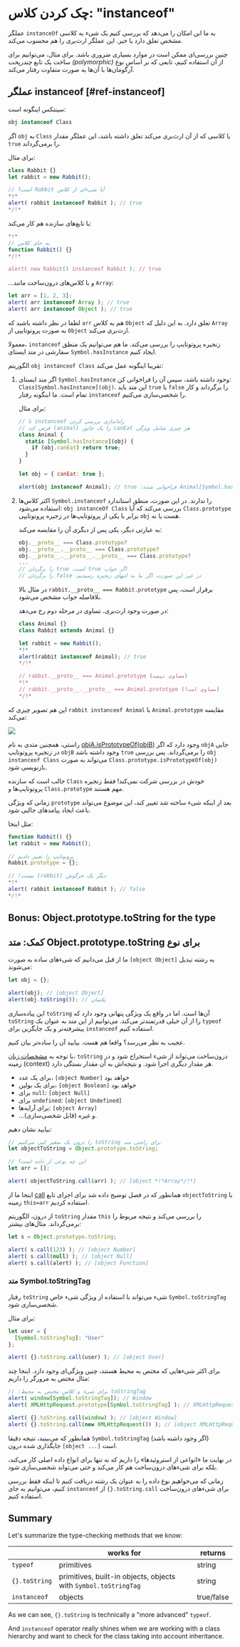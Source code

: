 # چک کردن کلاس: "instanceof"

عملگر `instanceOf` به ما این امکان را می‌دهد که بررسی کنیم یک شیء به کلاسی مشخص تعلق دارد یا خیر. این عملگر ارث‌بری را هم محسوب می‌کند.

چنین بررسی‌ای ممکن است در موارد بسیاری ضروری باشد. برای مثال، می‌توانیم برای ساخت یک تابع *چندریخت (polymorphic)* از آن استفاده کنیم، تابعی که بر اساس نوع آرگومان‌ها با آن‌ها به صورت متفاوت رفتار می‌کند.

## عملگر instanceof [#ref-instanceof]

سینتکس اینگونه است:
```js
obj instanceof Class
```

اگر `obj` به `Class` یا کلاسی که از آن ارث‌بری می‌کند تعلق داشته باشد، این عملگر مقدار `true` را برمی‌گرداند.

برای مثال:

```js run
class Rabbit {}
let rabbit = new Rabbit();

// است؟ Rabbit آیا شیءای از کلاس
*!*
alert( rabbit instanceof Rabbit ); // true
*/!*
```

با تابع‌های سازنده هم کار می‌کند:

```js run
*!*
// به جای کلاس
function Rabbit() {}
*/!*

alert( new Rabbit() instanceof Rabbit ); // true
```

...و با کلاس‌های درون‌ساخت مانند `Array`:

```js run
let arr = [1, 2, 3];
alert( arr instanceof Array ); // true
alert( arr instanceof Object ); // true
```

لطفا در نظر داشته باشید که `arr` هم به کلاس `Object` تعلق دارد. به این دلیل که `Array` به صورت پروتوتایپی از `Object` ارث‌بری می‌کند.

معمولا، `instanceof` زنجیره پروتوتایپ را بررسی می‌کند. ما هم می‌توانیم یک منطق سفارشی در متد ایستای `Symbol.hasInstance` ایجاد کنیم.

الگوریتم `obj instanceof Class` تقریبا اینگونه عمل می‌کند:

1. اگر متد ایستای `Symbol.hasInstance` وجود داشته باشد، سپس آن را فراخوانی کن: `Class[Symbol.hasInstance](obj)`. این متد باید `true` یا `false` را برگرداند و کار تمام است. ما اینگونه رفتار `instanceof` را شخصی‌سازی می‌کنیم.

    برای مثال:

    ```js run
    // تا instanceof راه‌اندازی بررسی کردن
    // فرض کند (animal) را یک جانور canEat هر چیزی شامل ویژگی
    class Animal {
      static [Symbol.hasInstance](obj) {
        if (obj.canEat) return true;
      }
    }

    let obj = { canEat: true };

    alert(obj instanceof Animal); // true :فراخوانی شده Animal[Symbol.hasInstance](obj)
    ```

2. اکثر کلاس‌ها `Symbol.instanceof` را ندارند. در این صورت، منطق استاندارد استفاده می‌شود: `obj instanceOf Class` بررسی می‌کند که آیا `Class.prototype` برابر با یکی از پروتوتایپ‌ها در زجیره پروتوتایپی `obj` هست یا نه.

    به عبارتی دیگر، یکی پس از دیگری آن را مقایسه می‌کند:
    ```js
    obj.__proto__ === Class.prototype?
    obj.__proto__.__proto__ === Class.prototype?
    obj.__proto__.__proto__.__proto__ === Class.prototype?
    ...
    // را برگردان true ،است true اگر جواب
    // را برگردان false ،در غیر این صورت، اگر ما به انتهای زنجیره رسیدیم
    ```

    در مثال بالا `rabbit.__proto__ === Rabbit.prototype` برقرار است، پس بلافاصله جواب مشخص می‌شود.

    در صورت وجود ارث‌بری، تساوی در مرحله دوم رخ می‌دهد:

    ```js run
    class Animal {}
    class Rabbit extends Animal {}

    let rabbit = new Rabbit();
    *!*
    alert(rabbit instanceof Animal); // true
    */!*

    // rabbit.__proto__ === Animal.prototype (مساوی نیست)
    *!*
    // rabbit.__proto__.__proto__ === Animal.prototype (!مساوی است)
    */!*
    ```

این هم تصویر چیزی که `rabbit instanceof Animal` با `Animal.prototype` مقایسه می‌کند:

![](instanceof.svg)

راستی، همچنین متدی به نام [objA.isPrototypeOf(objB)](mdn:js/object/isPrototypeOf) وجود دارد که اگر `objA` جایی در زنجیره پروتوتایپ `objB` وجود داشته باشد `true` را برمی‌گرداند. پس بررسی `obj instanceof Class` می‌تواند به صورت `Class.prototype.isPrototypeOf(obj)` بازنویسی شود.

جالب است که سازنده `Class` خودش در بررسی شرکت نمی‌کند! فقط زنجیره پروتوتایپ‌ها و `Class.prototype` مهم هستند.

زمانی که ویژگی `prototype` بعد از اینکه شیء ساخته شد تغییر کند، این موضوع می‌تواند باعث ایجاد پیامدهای جالبی شود.

مثل اینجا:

```js run
function Rabbit() {}
let rabbit = new Rabbit();

// پروتوتایپ را تغییر دادیم
Rabbit.prototype = {};

// !نیست (rabbit) دیگر یک خرگوش
*!*
alert( rabbit instanceof Rabbit ); // false
*/!*
```

## Bonus: Object.prototype.toString for the type
## کمک: متد Object.prototype.toString برای نوع

ما از قبل می‌دانیم که شیءهای ساده به صورت `[object Object]` به رشته تبدیل می‌شوند:

```js run
let obj = {};

alert(obj); // [object Object]
alert(obj.toString()); // یکسان
```

این پیاده‌سازی `toString` آن‌ها است. اما در واقع یک ویژگی پنهانی وجود دارد که `toString` را از آن خیلی قدرتمندتر می‌کند. می‌توانیم از این متد به عنوان یک `typeof` پیشرفته‌تر و یک جایگزین برای `instanceof` استفاده کنیم.

عجیب به نظر می‌رسد؟ واقعا هم هست. بیایید آن را ساده‌تر بیان کنیم.

با توجه به [مشخصات زبان](https://tc39.github.io/ecma262/#sec-object.prototype.tostring)، `toString` درون‌ساخت می‌تواند از شیء استخراج شود و در زمینه (context) هر مقدار دیگری اجرا شود. و نتیجه‌اش به آن مقدار بستگی دارد.

- برای یک عدد، `[object Number]` خواهد بود
- برای یک بولین، `[object Boolean]` خواهد بود
- برای `null`: `[object Null]`
- برای `undefined`: `[object Undefined]`
- برای آرایه‌ها: `[object Array]`
- ...و غیره (قابل شخصی‌سازی).

بیایید نشان دهیم:

```js run
// را درون یک متغیر کپی می‌کنیم toString برای راحتی متد 
let objectToString = Object.prototype.toString;

// این چه نوعی از داده است؟
let arr = [];

alert( objectToString.call(arr) ); // [object *!*Array*/!*]
```

اینجا ما از [call](mdn:js/function/call) همانطور که در فصل [](info:call-apply-decorators) توضیح داده شد برای اجرای تابع `objectToString` با زمینه `this=arr` استفاده کردیم.

از درون، الگوریتم `toString` مقدار `this` را بررسی می‌کند و نتیجه مربوط را برمی‌گرداند. مثال‌های بیشتر:

```js run
let s = Object.prototype.toString;

alert( s.call(123) ); // [object Number]
alert( s.call(null) ); // [object Null]
alert( s.call(alert) ); // [object Function]
```

### متد Symbol.toStringTag

رفتار `toString` شیء می‌تواند با استفاده از ویژگی شیء خاص `Symbol.toStringTag` شخصی‌سازی شود.

برای مثال:

```js run
let user = {
  [Symbol.toStringTag]: "User"
};

alert( {}.toString.call(user) ); // [object User]
```

برای اکثر شیءهایی که مختص به محیط هستند، چنین ویژگی‌ای وجود دارد. اینجا چند مثال مختص به مرورگر را داریم:

```js run
// :برای شیء و کلاس مختص به محیط toStringTag
alert( window[Symbol.toStringTag]); // Window
alert( XMLHttpRequest.prototype[Symbol.toStringTag] ); // XMLHttpRequest

alert( {}.toString.call(window) ); // [object Window]
alert( {}.toString.call(new XMLHttpRequest()) ); // [object XMLHttpRequest]
```

همانطور که می‌بینید، نتیجه دقیقا `Symbol.toStringTag` (اگر وجود داشته باشد) جایگذاری شده درون `[object ...]` است.

در نهایت ما «انواعی از استروئیدها» را داریم که نه تنها برای انواع داده اصلی کار می‌کند، بلکه برای شیءهای درون‌ساخت هم کار می‌کند و حتی می‌تواند شخصی‌سازی شود.

زمانی که می‌خواهیم نوع داده را به عنوان یک رشته دریافت کنیم تا اینکه فقط بررسی کنیم، می‌توانیم به جای `instanceof` از `{}.toString.call` برای شیءهای درون‌ساخت استفاده کنیم.

## Summary

Let's summarize the type-checking methods that we know:

|               | works for   |  returns      |
|---------------|-------------|---------------|
| `typeof`      | primitives  |  string       |
| `{}.toString` | primitives, built-in objects, objects with `Symbol.toStringTag`   |       string |
| `instanceof`  | objects     |  true/false   |

As we can see, `{}.toString` is technically a "more advanced" `typeof`.

And `instanceof` operator really shines when we are working with a class hierarchy and want to check for the class taking into account inheritance.
